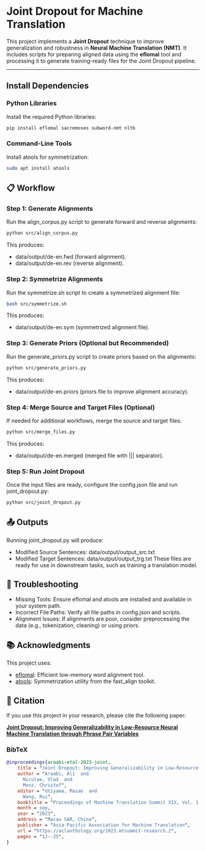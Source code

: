# **Joint Dropout for Machine Translation**

This project implements a **Joint Dropout** technique to improve generalization and robustness in **Neural Machine Translation (NMT)**. It includes scripts for preparing aligned data using the **eflomal** tool and processing it to generate training-ready files for the Joint Dropout pipeline.

---

## **Install Dependencies**

### **Python Libraries**
Install the required Python libraries:
```bash
pip install eflomal sacremoses subword-nmt nltk
```





### **Command-Line Tools**
Install atools for symmetrization:
```bash
sudo apt install atools
```



## **📋 Workflow**
### **Step 1: Generate Alignments**
Run the align_corpus.py script to generate forward and reverse alignments:
```bash
python src/align_corpus.py
```
This produces:

- data/output/de-en.fwd (forward alignment).
- data/output/de-en.rev (reverse alignment).


### **Step 2: Symmetrize Alignments**
Run the symmetrize.sh script to create a symmetrized alignment file:
```bash
bash src/symmetrize.sh
```

This produces:
- data/output/de-en.sym (symmetrized alignment file).



### **Step 3: Generate Priors (Optional but Recommended)**
Run the generate_priors.py script to create priors based on the alignments:
```bash
python src/generate_priors.py
```
This produces:
- data/output/de-en.priors (priors file to improve alignment accuracy).


### **Step 4: Merge Source and Target Files (Optional)**
If needed for additional workflows, merge the source and target files:
```bash
python src/merge_files.py
```
This produces:
- data/output/de-en.merged (merged file with ||| separator).

### **Step 5: Run Joint Dropout**
Once the input files are ready, configure the config.json file and run joint_dropout.py:
```bash
python src/joint_dropout.py
```

## **📤 Outputs**

Running joint_dropout.py will produce:

- Modified Source Sentences: data/output/output_src.txt
- Modified Target Sentences: data/output/output_trg.txt
These files are ready for use in downstream tasks, such as training a translation model.

## **🚨 Troubleshooting**

- Missing Tools: Ensure eflomal and atools are installed and available in your system path.
- Incorrect File Paths: Verify all file paths in config.json and scripts.
- Alignment Issues: If alignments are poor, consider preprocessing the data (e.g., tokenization, cleaning) or using priors.

## **📚 Acknowledgments**

This project uses:

- [eflomal](https://github.com/robertostling/eflomal): Efficient low-memory word alignment tool.
- [atools](https://github.com/clab/fast_align): Symmetrization utility from the fast_align toolkit.


## **📝 Citation**

If you use this project in your research, please cite the following paper:

**[Joint Dropout: Improving Generalizability in Low-Resource Neural Machine Translation through Phrase Pair Variables](https://aclanthology.org/2023.mtsummit-research.2/)**

### **BibTeX**
```bibtex
@inproceedings{araabi-etal-2023-joint,
    title = "Joint Dropout: Improving Generalizability in Low-Resource Neural Machine Translation through Phrase Pair Variables",
    author = "Araabi, Ali  and
      Niculae, Vlad  and
      Monz, Christof",
    editor = "Utiyama, Masao  and
      Wang, Rui",
    booktitle = "Proceedings of Machine Translation Summit XIX, Vol. 1: Research Track",
    month = sep,
    year = "2023",
    address = "Macau SAR, China",
    publisher = "Asia-Pacific Association for Machine Translation",
    url = "https://aclanthology.org/2023.mtsummit-research.2",
    pages = "12--25",
}

